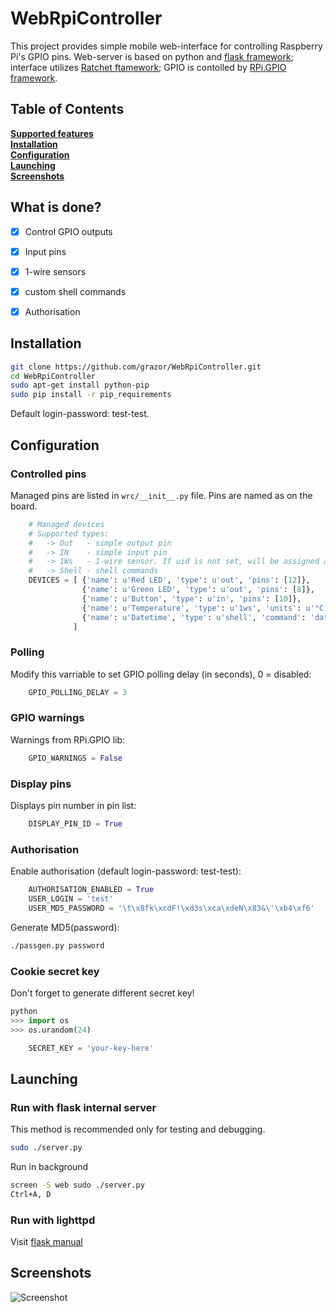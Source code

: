 WebRpiController
================
This project provides simple mobile web-interface for controlling Raspberry Pi's GPIO pins.
Web-server is based on python and [flask framework](http://flask.pocoo.org/); interface utilizes [Ratchet ftamework](http://goratchet.com/); GPIO is contolled by [RPi.GPIO framework](http://sourceforge.net/projects/raspberry-gpio-python/).


Table of Contents
-----------------
**[Supported features](#what-is-done)**  
**[Installation](#installation)**  
**[Configuration](#configuration)**  
**[Launching](#launching)**  
**[Screenshots](#screenshots)**  


What is done?
-------------
- [X] Control GPIO outputs
- [X] Input pins
- [X] 1-wire sensors
- [X] custom shell commands
- [X] Authorisation


Installation
------------
```bash
git clone https://github.com/grazor/WebRpiController.git
cd WebRpiController
sudo apt-get install python-pip
sudo pip install -r pip_requirements
```

Default login-password: test-test.


Configuration
-------------
### Controlled pins
Managed pins are listed in `wrc/__init__.py` file. Pins are named as on the board.
```python
    # Managed devices
    # Supported types:
    #   -> Out   - simple output pin
    #   -> IN    - simple input pin
    #   -> 1Ws   - 1-wire sensor. If uid is not set, will be assigned automatically
    #   -> Shell - shell commands
    DEVICES = [ {'name': u'Red LED', 'type': u'out', 'pins': [12]},
                {'name': u'Green LED', 'type': u'out', 'pins': [8]},
                {'name': u'Button', 'type': u'in', 'pins': [10]},
                {'name': u'Temperature', 'type': u'1ws', 'units': u'°С', 'uid': '28-000004580f46', 'cacheValid': '60'},
                {'name': u'Datetime', 'type': u'shell', 'command': 'date'},
              ]
```


### Polling
Modify this varriable to set GPIO polling delay (in seconds), 0 = disabled:
```python
    GPIO_POLLING_DELAY = 3
```

### GPIO warnings
Warnings from RPi.GPIO lib:
```python
    GPIO_WARNINGS = False
```

### Display pins
Displays pin number in pin list:
```python
    DISPLAY_PIN_ID = True
```

### Authorisation
Enable authorisation (default login-password: test-test):
```python
    AUTHORISATION_ENABLED = True
    USER_LOGIN = 'test'
    USER_MD5_PASSWORD = '\t\x8fk\xcdF!\xd3s\xca\xdeN\x83&\'\xb4\xf6' 
```

Generate MD5(password):
```bash
./passgen.py password
```

### Cookie secret key
Don't forget to generate different secret key!
```python
python
>>> import os
>>> os.urandom(24)
```

```python
    SECRET_KEY = 'your-key-here'
```


Launching
---------
### Run with flask internal server
This method is recommended only for testing and debugging.
```bash
sudo ./server.py
```

Run in background
```bash
screen -S web sudo ./server.py
Ctrl+A, D
```

### Run with lighttpd
Visit [flask manual](http://flask.pocoo.org/docs/deploying/fastcgi/)


Screenshots
-----------
![Screenshot](https://cloud.githubusercontent.com/assets/1236070/2872795/4b44924e-d377-11e3-864c-5e9c5a8d73f6.png)
